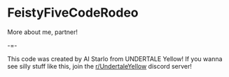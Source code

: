 # FeistyFiveCodeRodeo
More about me, partner!

-=-

This code was created by AI Starlo from UNDERTALE Yellow!
If you wanna see silly stuff like this, join the [r/UndertaleYellow](https://discord.gg/uty) discord server!

